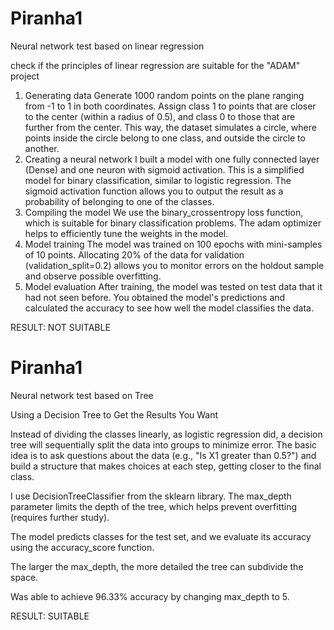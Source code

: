 # Piranha1
Neural network test based on linear regression

check if the principles of linear regression are suitable for the "ADAM" project

1. Generating data
Generate 1000 random points on the plane ranging from -1 to 1 in both coordinates.
Assign class 1 to points that are closer to the center (within a radius of 0.5), and class 0 to those that are further from the center. This way, the dataset simulates a circle, where points inside the circle belong to one class, and outside the circle to another.
2. Creating a neural network
I built a model with one fully connected layer (Dense) and one neuron with sigmoid activation. This is a simplified model for binary classification, similar to logistic regression.
The sigmoid activation function allows you to output the result as a probability of belonging to one of the classes.
3. Compiling the model
We use the binary_crossentropy loss function, which is suitable for binary classification problems.
The adam optimizer helps to efficiently tune the weights in the model.
4. Model training
The model was trained on 100 epochs with mini-samples of 10 points.
Allocating 20% ​​of the data for validation (validation_split=0.2) allows you to monitor errors on the holdout sample and observe possible overfitting.
5. Model evaluation
After training, the model was tested on test data that it had not seen before. You obtained the model's predictions and calculated the accuracy to see how well the model classifies the data.

RESULT: NOT SUITABLE

# Piranha1
Neural network test based on Tree

Using a Decision Tree to Get the Results You Want

Instead of dividing the classes linearly, as logistic regression did,
a decision tree will sequentially split the data into groups to minimize error.
The basic idea is to ask questions about the data
(e.g., "Is X1 greater than 0.5?") and build a structure that makes choices at each step, getting closer to the final class.

I use DecisionTreeClassifier from the sklearn library.
The max_depth parameter limits the depth of the tree, which helps prevent overfitting (requires further study).

The model predicts classes for the test set, and we evaluate its accuracy using the accuracy_score function.

The larger the max_depth, the more detailed the tree can subdivide the space.

Was able to achieve 96.33% accuracy by changing max_depth to 5.

RESULT: SUITABLE
